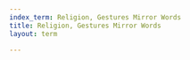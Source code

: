 ```yaml
---
index_term: Religion, Gestures Mirror Words
title: Religion, Gestures Mirror Words
layout: term

---
```

